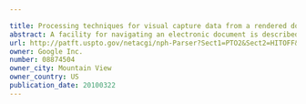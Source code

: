 ```yaml
---

title: Processing techniques for visual capture data from a rendered document
abstract: A facility for navigating an electronic document is described. The facility receives user input selecting a portion of the content of a rendered document that constitutes a sentence fragment. In response to receiving the user input, the facility identifies an electronic document contained in a corpus of electronic documents, the identified electronic document containing the selected document portion. In response to receiving the user input, the facility further identifies a position within the identified electronic document at which the selected document portion occurs.
url: http://patft.uspto.gov/netacgi/nph-Parser?Sect1=PTO2&Sect2=HITOFF&p=1&u=%2Fnetahtml%2FPTO%2Fsearch-adv.htm&r=1&f=G&l=50&d=PALL&S1=08874504&OS=08874504&RS=08874504
owner: Google Inc.
number: 08874504
owner_city: Mountain View
owner_country: US
publication_date: 20100322
---
```

